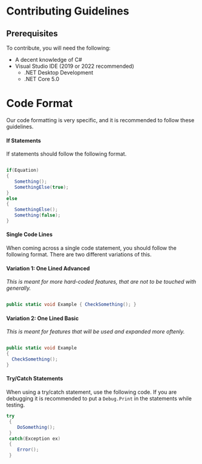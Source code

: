 # Contributing Guidelines

## Prerequisites
To contribute, you will need the following:

- A decent knowledge of C#
- Visual Studio IDE (2019 or 2022 recommended)
  - .NET Desktop Development
  - .NET Core 5.0


# Code Format
Our code formatting is very specific, and it is recommended to follow these guidelines.


#### If Statements ####

If statements should follow the following format.


```csharp

if(Equation)
{
   Something();
   SomethingElse(true);
}
else
{
   SomethingElse();
   Something(false);
}
````


#### Single Code Lines ####

When coming across a single code statement, you should follow the following format.
There are two different variations of this.

#### Variation 1: One Lined Advanced
*This is meant for more hard-coded features, that are not to be touched with generally.*

```csharp

public static void Example { CheckSomething(); }

````

#### Variation 2: One Lined Basic
*This is meant for features that will be used and expanded more oftenly.*

```csharp

public static void Example
{
  CheckSomething();
}
````


#### Try/Catch Statements ####

When using a try/catch statement, use the following code. If you are debugging it is recommended to put a `Debug.Print` in the statements while testing.


```csharp
try
 {
    DoSomething();
 }
 catch(Exception ex)
 {
    Error();
 }
```
